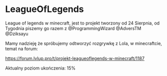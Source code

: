 # LeagueOfLegends
League of legends w minecraft, jest to projekt tworzony od 24 Sierpnia, od Tygodnia piszemy go razem z @ProgrammingWizard @AdversTM @Dziksayu

Mamy nadzieję że spróbujemy odtworzyć rozgrywkę z Lola, w minecraftcie, temat na forum: 

https://forum.lvlup.pro/t/projekt-leagueoflegends-w-minecraft/1187

Aktualny poziom ukończenia: 15%
